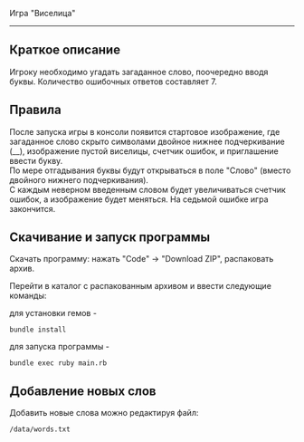 Игра "Виселица"

____

Краткое описание
-----------

Игроку необходимо угадать загаданное слово, поочередно вводя буквы.
Количество ошибочных ответов составляет 7.

Правила
-----------
После запуска игры в консоли появится стартовое изображение, где загаданное слово скрыто символами двойное нижнее подчеркивание (__), изображение пустой виселицы, счетчик ошибок, и приглашение ввести букву.  
По мере отгадывания буквы будут открываться в поле "Слово" (вместо двойного нижнего подчеркивания).  
С каждым неверном введенным словом будет увеличиваться счетчик ошибок, а изображение будет меняться. На седьмой ошибке игра закончится.

Скачивание и запуск программы
----------
Скачать программу: нажать "Code" -> "Download ZIP", распаковать архив.

Перейти в каталог с распакованным архивом и ввести следующие команды:

для установки гемов - 

```
bundle install
```
для запуска программы -

```
bundle exec ruby main.rb
```

Добавление новых слов
----------
Добавить новые слова можно редактируя файл: 

`
/data/words.txt
`